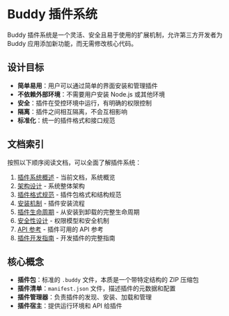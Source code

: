 # Buddy 插件系统

Buddy 插件系统是一个灵活、安全且易于使用的扩展机制，允许第三方开发者为 Buddy 应用添加新功能，而无需修改核心代码。

## 设计目标

- **简单易用**：用户可以通过简单的界面安装和管理插件
- **不依赖外部环境**：不需要用户安装 Node.js 或其他环境
- **安全**：插件在受控环境中运行，有明确的权限控制
- **隔离**：插件之间相互隔离，不会互相影响
- **标准化**：统一的插件格式和接口规范

## 文档索引

按照以下顺序阅读文档，可以全面了解插件系统：

1. [插件系统概述](./01-README.md) - 当前文档，系统概览
2. [架构设计](./02-architecture.md) - 系统整体架构
3. [插件格式规范](./03-plugin-format.md) - 插件包格式和结构规范
4. [安装机制](./04-installation.md) - 插件安装流程
5. [插件生命周期](./05-lifecycle.md) - 从安装到卸载的完整生命周期
6. [安全性设计](./06-security.md) - 权限模型和安全机制
7. [API 参考](./07-api-reference.md) - 插件可用的 API 参考
8. [插件开发指南](./08-plugin-development.md) - 开发插件的完整指南

## 核心概念

- **插件包**：标准的 `.buddy` 文件，本质是一个带特定结构的 ZIP 压缩包
- **插件清单**：`manifest.json` 文件，描述插件的元数据和配置
- **插件管理器**：负责插件的发现、安装、加载和管理
- **插件宿主**：提供运行环境和 API 给插件 
